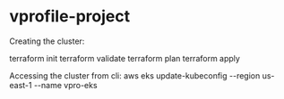 # vprofile-project

Creating the cluster:

terraform init
terraform validate
terraform plan
terraform apply
  
Accessing the cluster from cli:
aws eks update-kubeconfig --region us-east-1 --name vpro-eks
